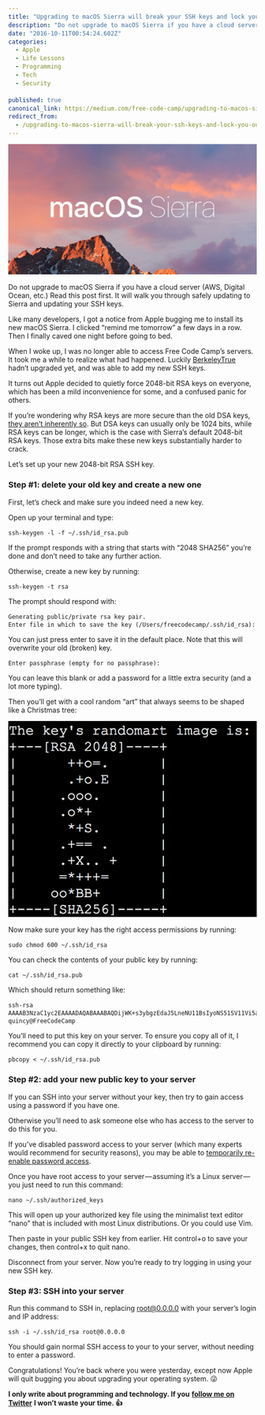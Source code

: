 ```yaml
---
title: "Upgrading to macOS Sierra will break your SSH keys and lock you out of your own servers."
description: "Do not upgrade to macOS Sierra if you have a cloud server (AWS, Digital Ocean, etc.) Read this post first. It will walk you through safely updating to Sierra and updating your SSH keys. Like many…"
date: "2016-10-11T00:54:24.602Z"
categories: 
  - Apple
  - Life Lessons
  - Programming
  - Tech
  - Security

published: true
canonical_link: https://medium.com/free-code-camp/upgrading-to-macos-sierra-will-break-your-ssh-keys-and-lock-you-out-of-your-own-servers-f413ac96139a
redirect_from:
  - /upgrading-to-macos-sierra-will-break-your-ssh-keys-and-lock-you-out-of-your-own-servers-f413ac96139a
---
```


![](./asset-1.png)

Do not upgrade to macOS Sierra if you have a cloud server (AWS, Digital Ocean, etc.) Read this post first. It will walk you through safely updating to Sierra and updating your SSH keys.

Like many developers, I got a notice from Apple bugging me to install its new macOS Sierra. I clicked “remind me tomorrow” a few days in a row. Then I finally caved one night before going to bed.

When I woke up, I was no longer able to access Free Code Camp’s servers. It took me a while to realize what had happened. Luckily [BerkeleyTrue](https://medium.com/@BerkeleyTrue) hadn’t upgraded yet, and was able to add my new SSH keys.

It turns out Apple decided to quietly force 2048-bit RSA keys on everyone, which has been a mild inconvenience for some, and a confused panic for others.

If you’re wondering why RSA keys are more secure than the old DSA keys, [they aren’t inherently so](http://security.stackexchange.com/a/5100). But DSA keys can usually only be 1024 bits, while RSA keys can be longer, which is the case with Sierra’s default 2048-bit RSA keys. Those extra bits make these new keys substantially harder to crack.

Let’s set up your new 2048-bit RSA SSH key.

### Step #1: delete your old key and create a new one

First, let’s check and make sure you indeed need a new key.

Open up your terminal and type:

```
ssh-keygen -l -f ~/.ssh/id_rsa.pub
```

If the prompt responds with a string that starts with “2048 SHA256” you’re done and don’t need to take any further action.

Otherwise, create a new key by running:

```
ssh-keygen -t rsa
```

The prompt should respond with:

```
Generating public/private rsa key pair.
Enter file in which to save the key (/Users/freecodecamp/.ssh/id_rsa):
```

You can just press enter to save it in the default place. Note that this will overwrite your old (broken) key.

```
Enter passphrase (empty for no passphrase):
```

You can leave this blank or add a password for a little extra security (and a lot more typing).

Then you’ll get with a cool random “art” that always seems to be shaped like a Christmas tree:

![This was created for this article — it’s not the one I use.](./asset-2.png)

Now make sure your key has the right access permissions by running:

```
sudo chmod 600 ~/.ssh/id_rsa
```

You can check the contents of your public key by running:

```
cat ~/.ssh/id_rsa.pub
```

Which should return something like:

```
ssh-rsa AAAAB3NzaC1yc2EAAAADAQABAAABAQDijWK+s3ybgzEdaJ5LneNU11BsIyoNS51SV11Vi5auPJW9+Ji6OUSJ9OguZh4T019ULyFF/Qq66fhH9TvMzw80lTNoChgTRMpjs2+Qg75yTINKSde+Gv4TK6UvNw6EINORcTpb32Im9hgtdTj6WqJ/hCbSltv7IfFZU5ChV7SxTaoNZTa9M5H3N8YdQ/aGt3puh222Cq5DTjV8fRWaNVvjVQRe/huHAHEzEUr1T/eTlXtoFtGeC1z+pLfYllVzizoS7tyuUksfgqox1jJJMpaZ25V/R/p/MDUc936za/8zgB8OQFRBbrP6JvXXN99DLcvs9coz9vfb2GCVrhxi1aJ5 quincy@FreeCodeCamp
```

You’ll need to put this key on your server. To ensure you copy all of it, I recommend you can copy it directly to your clipboard by running:

```
pbcopy < ~/.ssh/id_rsa.pub
```

### Step #2: add your new public key to your server

If you can SSH into your server without your key, then try to gain access using a password if you have one.

Otherwise you’ll need to ask someone else who has access to the server to do this for you.

If you’ve disabled password access to your server (which many experts would recommend for security reasons), you may be able to [temporarily re-enable password access](http://jeffreifman.com/2016/10/01/fix-macos-sierra-upgrade-breaking-ssh-keys/).

Once you have root access to your server — assuming it’s a Linux server — you just need to run this command:

```
nano ~/.ssh/authorized_keys
```

This will open up your authorized key file using the minimalist text editor “nano” that is included with most Linux distributions. Or you could use Vim.



Then paste in your public SSH key from earlier. Hit control+o to save your changes, then control+x to quit nano.

Disconnect from your server. Now you’re ready to try logging in using your new SSH key.

### Step #3: SSH into your server

Run this command to SSH in, replacing root@0.0.0.0 with your server’s login and IP address:

```
ssh -i ~/.ssh/id_rsa root@0.0.0.0
```

You should gain normal SSH access to your to your server, without needing to enter a password.

Congratulations! You’re back where you were yesterday, except now Apple will quit bugging you about upgrading your operating system. 😜

**I only write about programming and technology. If you** [**follow me on Twitter**](https://twitter.com/ossia) **I won’t waste your time. 👍**
